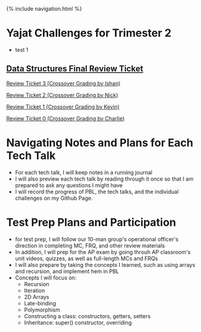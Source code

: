 {% include navigation.html %}

# Yajat Challenges for Trimester 2
- test 1
## [Data Structures Final Review Ticket](https://github.com/yajatyadav/Yajat_CS_Challenges/issues/1#issue-1198275857)

[Review Ticket 3 (Crossover Grading by Ishan)](https://github.com/yajatyadav/Yajat_Challenges/issues/4)

[Review Ticket 2 (Crossover Grading by Nick)](https://github.com/yajatyadav/Yajat_Challenges/issues/3)

[Review Ticket 1 (Crossover Grading by Kevin)](https://github.com/yajatyadav/Yajat_Challenges/issues/2)

[Review Ticket 0 (Crossover Grading by Charlie)](https://github.com/yajatyadav/Yajat_Challenges/issues/1#issuecomment-1067075425)

# Navigating Notes and Plans for Each Tech Talk
- For each tech talk, I will keep notes in a running journal
- I will also preview each tech talk by reading through it once so that I am prepared to ask any questions I might have
- I will record the progress of PBL, the tech talks, and the individual challenges on my Github Page.

# Test Prep Plans and Participation
- for test prep, I will follow our 10-man group's operational officer's direction in completing MC, FRQ, and other review materials
- In addition, I will prep for the AP exam by going throuh AP classroom's unit videos, quizzes, as well as full-length MCs and FRQs
- I will also prepare by taking the concepts I learned, such as using arrays and recursion, and implement hem in PBL
- Concepts I will focus on:
  - Recursion
  - Iteration
  - 2D Arrays
  - Late-binding
  - Polymorphism
  - Constructing a class: constructors, getters, setters
  - Inheritance: super() constructor, overriding


